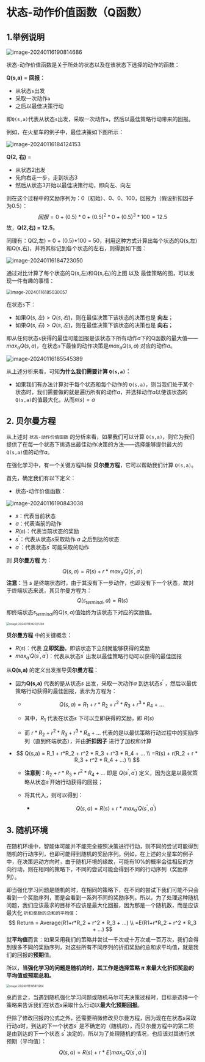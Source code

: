# 状态-动作价值函数（Q函数）

## 1.举例说明

![image-20240116190814686](C:\Users\chen\AppData\Roaming\Typora\typora-user-images\image-20240116190814686.png)

状态-动作价值函数是关于所处的状态以及在该状态下选择的动作的函数：

**Q(s,a)** = **回报：**

- 从状态`s`出发
- 采取一次动作`a`
- 之后以最佳决策行动

即`Q(s,a)`代表从状态`s`出发，采取一次动作`a`，然后以最佳策略行动带来的回报。

例如，在火星车的例子中，最佳决策如下图所示：

![image-20240116184124153](C:\Users\chen\AppData\Roaming\Typora\typora-user-images\image-20240116184124153.png)

**Q(2, 右)** = 

- 从状态2出发
- 先向右走一步，走到状态3
- 然后从状态3开始以最佳决策行动，即向左、向左

则在这个过程中的奖励序列为：0（初始）、0、0、100，回报为（假设折扣因子为0.5）：
$$
回报=0+(0.5) * 0 + (0.5)^2 * 0 + (0.5)^3 * 100 = 12.5
$$
故，**Q(2,右) = 12.5**。

同理有：Q(2,左) = 0 + $(0.5)$*100 = 50，利用这种方式计算出每个状态的Q(s,左)和Q(s,右)，并将其标记到各个状态的左右，则得到如下图：

![image-20240116184723050](C:\Users\chen\AppData\Roaming\Typora\typora-user-images\image-20240116184723050.png)

通过对比计算了每个状态的Q(s,左)和Q(s,右)的上图 以及 最佳策略的图，可以发现一件有趣的事情：

<img src="C:\Users\chen\AppData\Roaming\Typora\typora-user-images\image-20240116185030057.png" alt="image-20240116185030057" style="zoom:80%;" />

在状态`s`下：

- 如果$Q(s, 左) > Q(s, 右)$，则在最佳决策下该状态的决策也是 **向左**；
- 如果$Q(s, 右) > Q(s, 左)$，则在最佳决策下该状态的决策也是 **向右**；

即从任何状态`s`获得的最佳可能回报是该状态下所有动作$a$下的Q函数的最大值——$max_a Q(s,a)$，在状态`s`下最佳的动作决策是$max_a Q(s,a)$ 对应的动作$a$。 

![image-20240116185545389](C:\Users\chen\AppData\Roaming\Typora\typora-user-images\image-20240116185545389.png)



从上述分析来看，可知**为什么我们需要计算 `Q(s,a)`：**

- 如果我们有办法计算对于每个状态和每个动作的 `Q(s,a)`，则当我们处于某个状态时，我们需要做的就是遍历所有的动作$a$，并选择动作$a$以使该状态的 `Q(s,a)`的值最大化，从而$\pi(s) = a$



## 2. 贝尔曼方程

从上述对 `状态-动作价值函数` 的分析来看，如果我们可以计算 `Q(s,a)`，则它为我们提供了在每一个状态下挑选出最佳动作决策的方法——选择能够提供最大的`Q(s,a)`值的动作$a$。

在强化学习中，有一个关键方程叫做 **贝尔曼方程**，它可以帮助我们计算 `Q(s,a)`。



首先，确定我们有以下定义：

- 状态-动作价值函数：

![image-20240116190843038](C:\Users\chen\AppData\Roaming\Typora\typora-user-images\image-20240116190843038.png)

- $s$：代表当前状态
- $a$：代表当前的动作
- $R(s)$：代表当前状态的奖励
- $s^{'}$：代表从状态$s$采取动作 $a$ 之后到达的状态
- $a^{'}$：代表状态$s^{'}$ 可能采取的动作

则 **贝尔曼方程** 为：
$$
Q(s,a) = R(s) + r * max_{a^{'}}Q(s^{'},a^{'})
$$
 **注意**：当 $s$ 是终端状态时，由于其没有下一步动作，也即没有下一个状态，故对于终端状态来说，其贝尔曼方程为：
$$
Q(s_{terminal},a) = R(s)
$$
即终端状态$s_{terminal}$的$Q(s,a)$值始终为该状态下对应的奖励值。

<img src="C:\Users\chen\AppData\Roaming\Typora\typora-user-images\image-20240116192021248.png" alt="image-20240116192021248" style="zoom:50%;" />

**贝尔曼方程** 中的关键概念：

- $R(s)$：代表 **立即奖励**，即该状态下立刻就能够获得的奖励
- $max_{a^{'}}Q(s^{'},a^{'})$：代表从状态$s^{'}$ 出发以最佳策略行动可以获得的最佳回报



从**Q(s,a)** 的定义出发推导**贝尔曼方程**：

- 因为**Q(s,a)** 代表的是从状态$s$ 出发，采取一次动作$a$ 到达状态$s^{'}$ ，然后以最优策略行动获得的最佳回报，表示为方程为：

  - $$
    Q(s,a) = R_1 + r*R_2 + r^2 * R_3 + r^3 * R_4 + ...
    $$

  - 其中，$R_1$ 代表在状态$s$ 下可以立即获得的奖励，即 $R(s)$

  - 而 $r*R_2 + r^2 * R_3 + r^3 * R_4 + ...$ 代表的是以最优策略行动过程中的奖励序列（直到终端状态），并由**折扣因子** 进行了加权和计算

- $$
  Q(s,a) = R_1 + r*R_2 + r^2 * R_3 + r^3 * R_4 + ... \\
  =R(s) + r(R_2 + r * R_3 + r^2 * R_4 + ...) \\
  $$

  - **注意到：**$R_2 + r * R_3 + r^2 * R_4 + ...$ 即是 $Q(s^{'},a^{'})$ 定义，因为这是以最优策略从状态$s^{'}$开始行动获得的回报；

  - 将其代入，则可以得到：

    - $$
      Q(s,a) = R(s) + r * max_{a^{'}}Q(s^{'},a^{'})
      $$

 

## 3. 随机环境

在随机环境中，智能体可能并不能完全按照决策进行行动，则不同的尝试可能得到随机的行动序列，也即可能得到随机的奖励序列。例如，在上述的火星车的例子中，在决策运动方向时，由于随机环境的缘故，可能有10%的概率会往相反的方向行动，则在相同的策略下，不同的尝试可能会得到不同的行动序列（奖励序列）。

即当强化学习问题是随机的时，在相同的策略下，在不同的尝试下我们可能不只会看到一个奖励序列，而是会看到一系列不同的奖励序列。所以，为了处理这种随机问题，我们应该最求的目标不应该是最大化回报，因为那是一个随机数，而是应该最大化 `折扣奖励的总和的平均值`：
$$
Return = Average(R1+r*R_2 + r^2 * R_3 + ...) \\ 
=E(R1+r*R_2 + r^2 * R_3 + ...)
$$
就**平均值**而言：如果采用我们的策略并尝试一千次或十万次或一百万次，我们会得到很多不同的奖励序列，对这些所有不同序列的折扣奖励的总和求平均值，就是我们的回报的**预期**值。

所以，**当强化学习的问题是随机的时，其工作是选择策略 $\pi$ 来最大化折扣奖励的平均值或预期总和。**

<img src="C:\Users\chen\AppData\Roaming\Typora\typora-user-images\image-20240116195811264.png" alt="image-20240116195811264" style="zoom:50%;" />

总而言之，当遇到随机强化学习问题或随机马尔可夫决策过程时，目标是选择一个策略来告诉我们在状态$s$采取什么行动以**最大化预期回报**。

但除了修改回报的公式之外，还需要稍微修改贝尔曼方程，因为现在在状态$s$采取行动$a$时，到达的下一个状态$s^{'}$ 是不确定的（随机的），而贝尔曼方程中的第二项是由到达的下一个状态 $s^{'}$ 决定的，所以为了处理随机的情况，也应该对其进行求预期（平均值）：
$$
Q(s,a) = R(s) + r * E\left[ max_{a^{'}}Q(s^{'},a^{'}) \right]
$$
